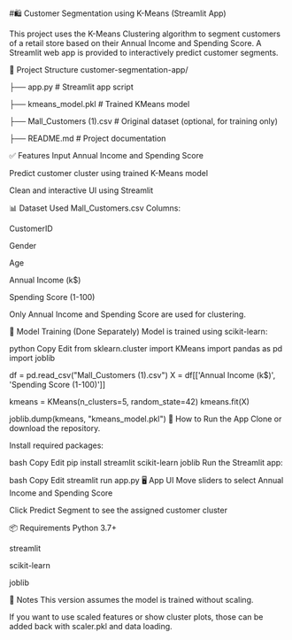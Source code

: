 #🛍️ Customer Segmentation using K-Means (Streamlit App)

This project uses the K-Means Clustering algorithm to segment customers of a retail store based on their Annual Income and Spending Score. A Streamlit web app is provided to interactively predict customer segments.

📁 Project Structure
customer-segmentation-app/

├── app.py                  # Streamlit app script

├── kmeans_model.pkl        # Trained KMeans model

├── Mall_Customers (1).csv  # Original dataset (optional, for training only)

├── README.md               # Project documentation


✅ Features
Input Annual Income and Spending Score

Predict customer cluster using trained K-Means model

Clean and interactive UI using Streamlit

📊 Dataset Used
Mall_Customers.csv
Columns:

CustomerID

Gender

Age

Annual Income (k$)

Spending Score (1-100)

Only Annual Income and Spending Score are used for clustering.

🧠 Model Training (Done Separately)
Model is trained using scikit-learn:

python
Copy
Edit
from sklearn.cluster import KMeans
import pandas as pd
import joblib

df = pd.read_csv("Mall_Customers (1).csv")
X = df[['Annual Income (k$)', 'Spending Score (1-100)']]

kmeans = KMeans(n_clusters=5, random_state=42)
kmeans.fit(X)

joblib.dump(kmeans, "kmeans_model.pkl")
🚀 How to Run the App
Clone or download the repository.

Install required packages:

bash
Copy
Edit
pip install streamlit scikit-learn joblib
Run the Streamlit app:

bash
Copy
Edit
streamlit run app.py
🖥️ App UI
Move sliders to select Annual Income and Spending Score

Click Predict Segment to see the assigned customer cluster

📦 Requirements
Python 3.7+

streamlit

scikit-learn

joblib

📌 Notes
This version assumes the model is trained without scaling.

If you want to use scaled features or show cluster plots, those can be added back with scaler.pkl and data loading.
